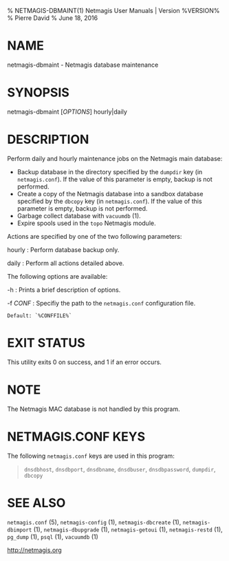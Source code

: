 % NETMAGIS-DBMAINT(1) Netmagis User Manuals | Version %VERSION%
% Pierre David
% June 18, 2016

# NAME

netmagis-dbmaint - Netmagis database maintenance


# SYNOPSIS

netmagis-dbmaint [*OPTIONS*]  hourly|daily


# DESCRIPTION

Perform daily and hourly maintenance jobs on the Netmagis main database:

  * Backup database in the directory specified by the
    `dumpdir` key (in `netmagis.conf`).
    If the value of this parameter is empty, backup is not performed.
  * Create a copy of the Netmagis database into a sandbox database
    specified by the `dbcopy` key (in `netmagis.conf`).
    If the value of this parameter is empty, backup is not performed.
  * Garbage collect database with `vacuumdb` (1).
  * Expire spools used in the `topo` Netmagis module.

Actions are specified by one of the two following parameters:

hourly
  : Perform database backup only.

daily
  : Perform all actions detailed above.

The following options are available:

-h
  : Prints a brief description of options.

-f *CONF*
  : Specifiy the path to the `netmagis.conf` configuration file.

    Default: `%CONFFILE%`


# EXIT STATUS

This utility exits 0 on success, and 1 if an error occurs.


# NOTE

The Netmagis MAC database is not handled by this program.


# NETMAGIS.CONF KEYS

The following `netmagis.conf` keys are used in this program:

  > `dnsdbhost`, `dnsdbport`, `dnsdbname`, `dnsdbuser`, `dnsdbpassword`,
  `dumpdir`, `dbcopy`

# SEE ALSO

`netmagis.conf` (5),
`netmagis-config` (1),
`netmagis-dbcreate` (1),
`netmagis-dbimport` (1),
`netmagis-dbupgrade` (1),
`netmagis-getoui` (1),
`netmagis-restd` (1),
`pg_dump` (1),
`psql` (1),
`vacuumdb` (1)

<http://netmagis.org>
